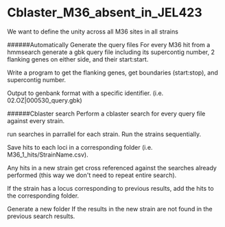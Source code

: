 # Cblaster_M36_absent_in_JEL423

We want to define the unity across all M36 sites in all strains

######Automatically Generate the query files
For every M36 hit from a hmmsearch generate a gbk query file including its supercontig number, 2 flanking genes on either side, and their      start:start.

Write a program to get the flanking genes, get boundaries (start:stop), and supercontig number.

Output to genbank format with a specific identifier. (i.e. 02.OZ|000530_query.gbk)

######Cblaster search
Perform a cblaster search for every query file against every strain.

run searches in parrallel for each strain. Run the strains sequentially.

Save hits to each loci in a corresponding folder (i.e. M36_1_hits/StrainName.csv).

Any hits in a new strain get cross referenced against the searches already performed (this way we don't need to repeat entire search).

If the strain has a locus corresponding to previous results, add the hits to the corresponding folder.

Generate a new folder If the results in the new strain are not found in the previous search results.
  
